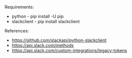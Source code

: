 Requirements:
- python - pip install -U pip
- slackclient - pip install slackclient

References:
- https://github.com/slackapi/python-slackclient
- https://api.slack.com/methods
- https://api.slack.com/custom-integrations/legacy-tokens

